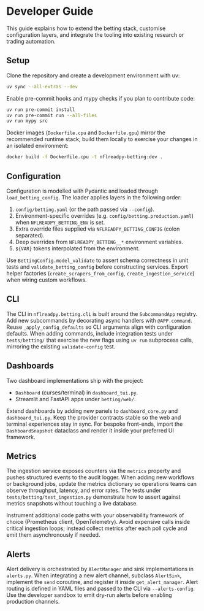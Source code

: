 # Developer Guide

This guide explains how to extend the betting stack, customise
configuration layers, and integrate the tooling into existing research or
trading automation.

## Setup

Clone the repository and create a development environment with uv:
```bash
uv sync --all-extras --dev
```

Enable pre-commit hooks and mypy checks if you plan to contribute code:
```bash
uv run pre-commit install
uv run pre-commit run --all-files
uv run mypy src
```

Docker images (`Dockerfile.cpu` and `Dockerfile.gpu`) mirror the
recommended runtime stack; build them locally to exercise your changes in
an isolated environment:
```bash
docker build -f Dockerfile.cpu -t nflreadpy-betting:dev .
```

## Configuration

Configuration is modelled with Pydantic and loaded through
`load_betting_config`. The loader applies layers in the following order:

1. `config/betting.yaml` (or the path passed via `--config`).
2. Environment-specific overrides (e.g. `config/betting.production.yaml`)
   when `NFLREADPY_BETTING_ENV` is set.
3. Extra override files supplied via `NFLREADPY_BETTING_CONFIG` (colon
   separated).
4. Deep overrides from `NFLREADPY_BETTING__*` environment variables.
5. `${VAR}` tokens interpolated from the environment.

Use `BettingConfig.model_validate` to assert schema correctness in unit
tests and `validate_betting_config` before constructing services. Export
helper factories (`create_scrapers_from_config`,
`create_ingestion_service`) when wiring custom workflows.

## CLI

The CLI in `nflreadpy.betting.cli` is built around the `SubcommandApp`
registry. Add new subcommands by decorating async handlers with
`@APP.command`. Reuse `_apply_config_defaults` so CLI arguments align
with configuration defaults. When adding commands, include integration
tests under `tests/betting/` that exercise the new flags using `uv run`
subprocess calls, mirroring the existing `validate-config` test.

## Dashboards

Two dashboard implementations ship with the project:

- `Dashboard` (curses/terminal) in `dashboard_tui.py`.
- Streamlit and FastAPI apps under `betting/web/`.

Extend dashboards by adding new panels to `dashboard_core.py` and
`dashboard_tui.py`. Keep the provider contracts stable so the web and
terminal experiences stay in sync. For bespoke front-ends, import the
`DashboardSnapshot` dataclass and render it inside your preferred UI
framework.

## Metrics

The ingestion service exposes counters via the `metrics` property and
pushes structured events to the audit logger. When adding new workflows
or background jobs, update the metrics dictionary so operations teams can
observe throughput, latency, and error rates. The tests under
`tests/betting/test_ingestion.py` demonstrate how to assert against
metrics snapshots without touching a live database.

Instrument additional code paths with your observability framework of
choice (Prometheus client, OpenTelemetry). Avoid expensive calls inside
critical ingestion loops; instead collect metrics after each poll cycle
and emit them asynchronously if needed.

## Alerts

Alert delivery is orchestrated by `AlertManager` and sink implementations
in `alerts.py`. When integrating a new alert channel, subclass
`AlertSink`, implement the `send` coroutine, and register it inside
`get_alert_manager`. Alert routing is defined in YAML files and passed to
the CLI via `--alerts-config`. Use the developer sandbox to emit dry-run
alerts before enabling production channels.
